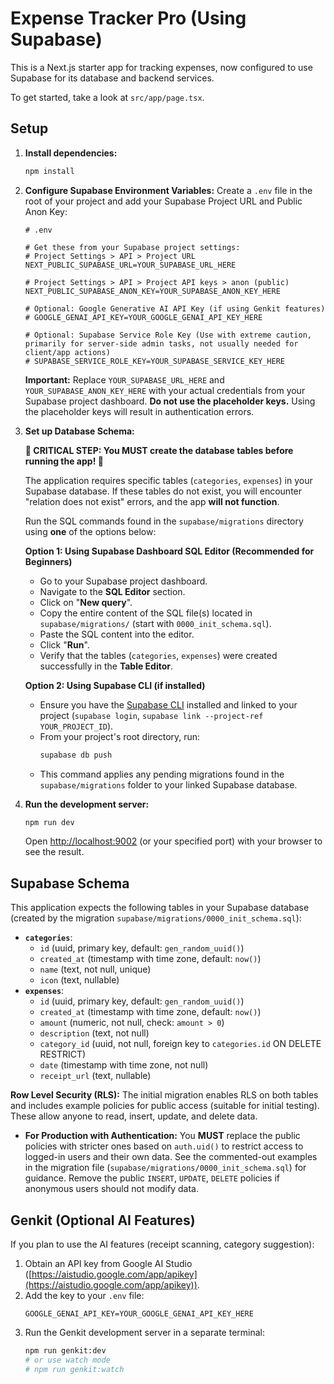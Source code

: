 
# Expense Tracker Pro (Using Supabase)

This is a Next.js starter app for tracking expenses, now configured to use Supabase for its database and backend services.

To get started, take a look at `src/app/page.tsx`.

## Setup

1.  **Install dependencies:**
    ```bash
    npm install
    ```

2.  **Configure Supabase Environment Variables:**
    Create a `.env` file in the root of your project and add your Supabase Project URL and Public Anon Key:

    ```env
    # .env

    # Get these from your Supabase project settings:
    # Project Settings > API > Project URL
    NEXT_PUBLIC_SUPABASE_URL=YOUR_SUPABASE_URL_HERE

    # Project Settings > API > Project API keys > anon (public)
    NEXT_PUBLIC_SUPABASE_ANON_KEY=YOUR_SUPABASE_ANON_KEY_HERE

    # Optional: Google Generative AI API Key (if using Genkit features)
    # GOOGLE_GENAI_API_KEY=YOUR_GOOGLE_GENAI_API_KEY_HERE

    # Optional: Supabase Service Role Key (Use with extreme caution, primarily for server-side admin tasks, not usually needed for client/app actions)
    # SUPABASE_SERVICE_ROLE_KEY=YOUR_SUPABASE_SERVICE_KEY_HERE
    ```

    **Important:** Replace `YOUR_SUPABASE_URL_HERE` and `YOUR_SUPABASE_ANON_KEY_HERE` with your actual credentials from your Supabase project dashboard. **Do not use the placeholder keys.** Using the placeholder keys will result in authentication errors.

3.  **Set up Database Schema:**

    **🚨 CRITICAL STEP: You MUST create the database tables before running the app! 🚨**

    The application requires specific tables (`categories`, `expenses`) in your Supabase database. If these tables do not exist, you will encounter "relation does not exist" errors, and the app **will not function**.

    Run the SQL commands found in the `supabase/migrations` directory using **one** of the options below:

    **Option 1: Using Supabase Dashboard SQL Editor (Recommended for Beginners)**
    *   Go to your Supabase project dashboard.
    *   Navigate to the **SQL Editor** section.
    *   Click on "**New query**".
    *   Copy the entire content of the SQL file(s) located in `supabase/migrations/` (start with `0000_init_schema.sql`).
    *   Paste the SQL content into the editor.
    *   Click "**Run**".
    *   Verify that the tables (`categories`, `expenses`) were created successfully in the **Table Editor**.

    **Option 2: Using Supabase CLI (if installed)**
    *   Ensure you have the [Supabase CLI](https://supabase.com/docs/guides/cli) installed and linked to your project (`supabase login`, `supabase link --project-ref YOUR_PROJECT_ID`).
    *   From your project's root directory, run:
        ```bash
        supabase db push
        ```
    *   This command applies any pending migrations found in the `supabase/migrations` folder to your linked Supabase database.

4.  **Run the development server:**
    ```bash
    npm run dev
    ```

    Open [http://localhost:9002](http://localhost:9002) (or your specified port) with your browser to see the result.

## Supabase Schema

This application expects the following tables in your Supabase database (created by the migration `supabase/migrations/0000_init_schema.sql`):

*   **`categories`**:
    *   `id` (uuid, primary key, default: `gen_random_uuid()`)
    *   `created_at` (timestamp with time zone, default: `now()`)
    *   `name` (text, not null, unique)
    *   `icon` (text, nullable)
*   **`expenses`**:
    *   `id` (uuid, primary key, default: `gen_random_uuid()`)
    *   `created_at` (timestamp with time zone, default: `now()`)
    *   `amount` (numeric, not null, check: `amount > 0`)
    *   `description` (text, not null)
    *   `category_id` (uuid, not null, foreign key to `categories.id` ON DELETE RESTRICT)
    *   `date` (timestamp with time zone, not null)
    *   `receipt_url` (text, nullable)

**Row Level Security (RLS):**
The initial migration enables RLS on both tables and includes example policies for public access (suitable for initial testing). These allow anyone to read, insert, update, and delete data.

*   **For Production with Authentication:** You **MUST** replace the public policies with stricter ones based on `auth.uid()` to restrict access to logged-in users and their own data. See the commented-out examples in the migration file (`supabase/migrations/0000_init_schema.sql`) for guidance. Remove the public `INSERT`, `UPDATE`, `DELETE` policies if anonymous users should not modify data.

## Genkit (Optional AI Features)

If you plan to use the AI features (receipt scanning, category suggestion):

1.  Obtain an API key from Google AI Studio ([https://aistudio.google.com/app/apikey](https://aistudio.google.com/app/apikey)).
2.  Add the key to your `.env` file:
    ```env
    GOOGLE_GENAI_API_KEY=YOUR_GOOGLE_GENAI_API_KEY_HERE
    ```
3.  Run the Genkit development server in a separate terminal:
    ```bash
    npm run genkit:dev
    # or use watch mode
    # npm run genkit:watch
    ```

